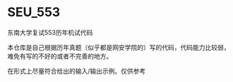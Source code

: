 # SEU_553
东南大学复试553历年机试代码

本仓库是自己根据历年真题（似乎都是网安学院的）写的代码，代码能力比较弱，难免有写的不好的或者不完善的地方。

在形式上尽量符合给出的输入/输出示例。仅供参考
